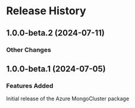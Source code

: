 # Release History

## 1.0.0-beta.2 (2024-07-11)

### Other Changes

## 1.0.0-beta.1 (2024-07-05)

### Features Added

Initial release of the Azure MongoCluster package
